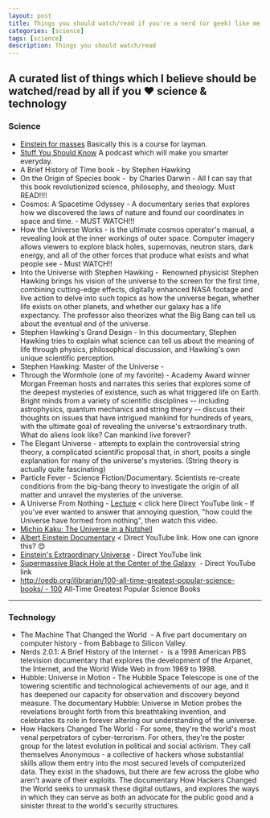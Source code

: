 ```yaml
---
layout: post
title: Things you should watch/read if you're a nerd (or geek) like me!!
categories: [science]
tags: [science]
description: Things you should watch/read
---
```


## A curated list of things which I believe should be watched/read by all if you ❤️ science & technology

### Science
 * [Einstein for masses](https://www.youtube.com/watch?v=3enwR6e9V9A) Basically this is a course for layman.
 * [Stuff You Should Know](http://www.stuffyoushouldknow.com/) A podcast which will make you smarter everyday.
 * A Brief History of Time book - by Stephen Hawking
 * On the Origin of Species book -  by Charles Darwin - All I can say that this book revolutionized science, philosophy, and theology. Must READ!!!!
 * Cosmos: A Spacetime Odyssey - A documentary series that explores how we discovered the laws of nature and found our coordinates in space and time. - MUST WATCH!!!
 * How the Universe Works - is the ultimate cosmos operator's manual, a revealing look at the inner workings of outer space. Computer imagery allows viewers to explore black holes, supernovas, neutron stars, dark energy, and all of the other forces that produce what exists and what people see - Must WATCH!!
 * Into the Universe with Stephen Hawking -  Renowned physicist Stephen Hawking brings his vision of the universe to the screen for the first time, combining cutting-edge effects, digitally enhanced NASA footage and live action to delve into such topics as how the universe began, whether life exists on other planets, and whether our galaxy has a life expectancy. The professor also theorizes what the Big Bang can tell us about the eventual end of the universe.
 * Stephen Hawking's Grand Design - In this documentary, Stephen Hawking tries to explain what science can tell us about the meaning of life through physics, philosophical discussion, and Hawking's own unique scientific perception.
 * Stephen Hawking: Master of the Universe - 
 * Through the Wormhole (one of my favorite) - Academy Award winner Morgan Freeman hosts and narrates this series that explores some of the deepest mysteries of existence, such as what triggered life on Earth. Bright minds from a variety of scientific disciplines -- including astrophysics, quantum mechanics and string theory -- discuss their thoughts on issues that have intrigued mankind for hundreds of years, with the ultimate goal of revealing the universe's extraordinary truth. What do aliens look like? Can mankind live forever?
 * The Elegant Universe - attempts to explain the controversial string theory, a complicated scientific proposal that, in short, posits a single explanation for many of the universe's mysteries. (String theory is actually quite fascinating)
 * Particle Fever - Science Fiction/Documentary. Scientists re-create conditions from the big-bang theory to investigate the origin of all matter and unravel the mysteries of the universe.
 * A Universe From Nothing - [Lecture](https://www.youtube.com/watch?v=7ImvlS8PLIo) < click here Direct YouTube link - If you've ever wanted to answer that annoying question, "how could the Universe have formed from nothing", then watch this video.
 * [Michio Kaku: The Universe in a Nutshell](https://www.youtube.com/watch?v=0NbBjNiw4tk)
 * [Albert Einstein Documentary](https://www.youtube.com/watch?v=mPfdBSxdwNA) < Direct YouTube link. How one can ignore this? 😊
 * [Einstein's Extraordinary Universe](https://www.youtube.com/watch?v=ieHP6lGRQRI) - Direct YouTube link
 * [Supermassive Black Hole at the Center of the Galaxy](https://www.youtube.com/watch?v=XwkMCHf516s)  - Direct YouTube link
 * http://oedb.org/ilibrarian/100-all-time-greatest-popular-science-books/ - 100 All-Time Greatest Popular Science Books

---
### Technology
 * The Machine That Changed the World  - A five part documentary on computer history - from Babbage to Silicon Valley.
 * Nerds 2.0.1: A Brief History of the Internet -  is a 1998 American PBS television documentary that explores the development of the Arpanet, the Internet, and the World Wide Web in from 1969 to 1998.
 * Hubble: Universe in Motion - The Hubble Space Telescope is one of the towering scientific and technological achievements of our age, and it has deepened our capacity for observation and discovery beyond measure. The documentary Hubble: Universe in Motion probes the revelations brought forth from this breathtaking invention, and celebrates its role in forever altering our understanding of the universe.
 * How Hackers Changed The World - For some, they're the world's most venal perpetrators of cyber-terrorism. For others, they're the poster group for the latest evolution in political and social activism. They call themselves Anonymous - a collective of hackers whose substantial skills allow them entry into the most secured levels of computerized data. They exist in the shadows, but there are few across the globe who aren't aware of their exploits. The documentary How Hackers Changed the World seeks to unmask these digital outlaws, and explores the ways in which they can serve as both an advocate for the public good and a sinister threat to the world's security structures.
